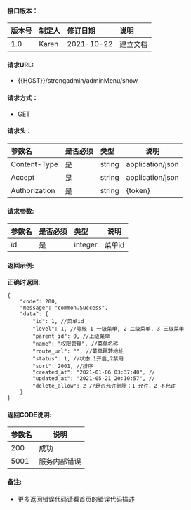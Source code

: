 #### 接口版本：

|版本号|制定人|修订日期|说明|
|:----|:----|:----   |:----|
|1.0 |Karen  |2021-10-22 |建立文档|

#### 请求URL:

- {{HOST}}/strongadmin/adminMenu/show

#### 请求方式：

- GET

#### 请求头：

|参数名|是否必须|类型|说明|
|:----    |:---|:----- |-----   |
|Content-Type |是  |string |application/json   |
|Accept |是  |string |application/json   |
|Authorization|是|string|{token}|

#### 请求参数:

|参数名|是否必须|类型|说明|
|:----    |:---|:----- |-----   |
|id |是  |integer |菜单id   |

#### 返回示例:

**正确时返回:**

```
{
    "code": 200,
    "message": "common.Success",
    "data": {
        "id": 1, //菜单id
        "level": 1, //等级 1 一级菜单, 2 二级菜单, 3 三级菜单
        "parent_id": 0, //上级菜单
        "name": "权限管理", //菜单名称
        "route_url": "", //菜单跳转地址
        "status": 1, //状态 1开启,2禁用
        "sort": 2001, //排序
        "created_at": "2021-01-06 03:37:40", //
        "updated_at": "2021-05-21 20:10:57", //
        "delete_allow": 2 //是否允许删除：1 允许，2 不允许
    }
}
```

#### 返回CODE说明:

|参数名|说明|
|:----- |----- |
|200 |成功  |
|5001|服务内部错误|

#### 备注:

- 更多返回错误代码请看首页的错误代码描述